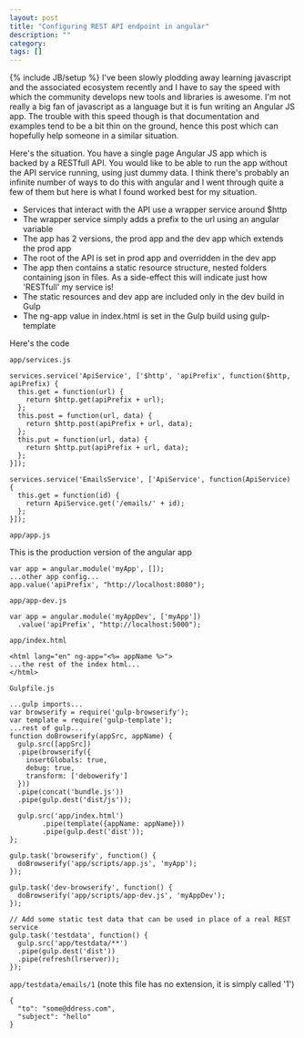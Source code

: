 ```yaml
---
layout: post
title: "Configuring REST API endpoint in angular"
description: ""
category:
tags: []
---
```

{% include JB/setup %}
I've been slowly plodding away learning javascript and the associated ecosystem recently and I have to say the speed with which the community develops new tools and libraries is awesome.  I'm not really a big fan of javascript as a language but it is fun writing an Angular JS app.  The trouble with this speed though is that documentation and examples tend to be a bit thin on the ground, hence this post which can hopefully help someone in a similar situation.

Here's the situation.  You have a single page Angular JS app which is backed by a RESTfull API.  You would like to be able to run the app without the API service running, using just dummy data.  I think there's probably an infinite number of ways to do this with angular and I went through quite a few of them but here is what I found worked best for my situation.

* Services that interact with the API use a wrapper service around $http
* The wrapper service simply adds a prefix to the url using an angular variable
* The app has 2 versions, the prod app and the dev app which extends the prod app
* The root of the API is set in prod app and overridden in the dev app
* The app then contains a static resource structure, nested folders containing json in files.  As a side-effect this will indicate just how 'RESTfull' my service is!
* The static resources and dev app are included only in the dev build in Gulp
* The ng-app value in index.html is set in the Gulp build using gulp-template

Here's the code

`app/services.js`

    services.service('ApiService', ['$http', 'apiPrefix', function($http, apiPrefix) {
      this.get = function(url) {
        return $http.get(apiPrefix + url);
      };
      this.post = function(url, data) {
        return $http.post(apiPrefix + url, data);
      };
      this.put = function(url, data) {
        return $http.put(apiPrefix + url, data);
      };
    }]);

    services.service('EmailsService', ['ApiService', function(ApiService) {
      this.get = function(id) {
        return ApiService.get('/emails/' + id);
      };
    }]);

`app/app.js`

This is the production version of the angular app

    var app = angular.module('myApp', []);
    ...other app config...
    app.value('apiPrefix', "http://localhost:8080");

`app/app-dev.js`

    var app = angular.module('myAppDev', ['myApp'])
      .value('apiPrefix', "http://localhost:5000");

`app/index.html`

    <html lang="en" ng-app="<%= appName %>">
    ...the rest of the index html...
    </html>

`Gulpfile.js`

    ...gulp imports...
    var browserify = require('gulp-browserify');
    var template = require('gulp-template');
    ...rest of gulp...
    function doBrowserify(appSrc, appName) {
      gulp.src([appSrc])
      .pipe(browserify({
        insertGlobals: true,
        debug: true,
        transform: ['debowerify']
      }))
      .pipe(concat('bundle.js'))
      .pipe(gulp.dest('dist/js'));

      gulp.src('app/index.html')
            .pipe(template({appName: appName}))
            .pipe(gulp.dest('dist'));
    };

    gulp.task('browserify', function() {
      doBrowserify('app/scripts/app.js', 'myApp');
    });

    gulp.task('dev-browserify', function() {
      doBrowserify('app/scripts/app-dev.js', 'myAppDev');
    });

    // Add some static test data that can be used in place of a real REST service
    gulp.task('testdata', function() {
      gulp.src('app/testdata/**')
      .pipe(gulp.dest('dist'))
      .pipe(refresh(lrserver));
    });

`app/testdata/emails/1` (note this file has no extension, it is simply called '1')

    {
      "to": "some@ddress.com",
      "subject": "hello"
    }

